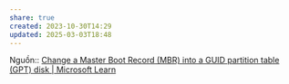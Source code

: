 ```yaml
---
share: true
created: 2023-10-30T14:29
updated: 2025-03-03T18:48
---
```

Nguồn:: [Change a Master Boot Record (MBR) into a GUID partition table (GPT) disk | Microsoft Learn](https://learn.microsoft.com/en-us/windows-server/storage/disk-management/change-an-mbr-disk-into-a-gpt-disk)